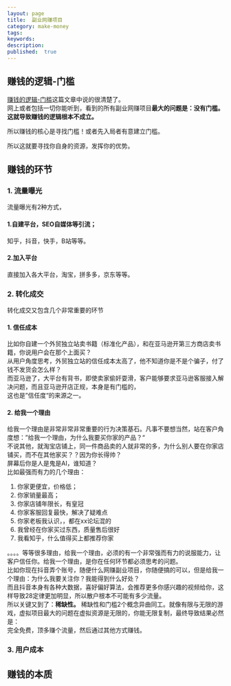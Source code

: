 ```yaml
---
layout: page
title:  副业网赚项目
category: make-money
tags:
keywords:
description:
published:  true
---
```



## 赚钱的逻辑-门槛
[赚钱的逻辑-门槛](The-Logic-Of-Making-Money.html)这篇文章中说的很清楚了。  
网上或者包括一切你能听到，看到的所有副业网赚项目**最大的问题是：没有门槛。**  
**这就导致赚钱的逻辑根本不成立。** 

所以赚钱的核心是寻找门槛！或者先入局者有意建立门槛。

所以这就要寻找你自身的资源，发挥你的优势。

## 赚钱的环节
### 1. 流量曝光
流量曝光有2种方式，
#### 1.自建平台，SEO自媒体等引流；
知乎，抖音，快手，B站等等。
#### 2.加入平台
直接加入各大平台，淘宝，拼多多，京东等等。  

### 2. 转化成交
转化成交又包含几个非常重要的环节
#### 1. 信任成本
比如你自建一个外贸独立站卖书籍（标准化产品），和在亚马逊开第三方商店卖书籍，你说用户会在那个上面买？  
从用户角度思考，外贸独立站的信任成本太高了，他不知道你是不是个骗子，付了钱不发货会怎么样？  
而亚马逊了，大平台有背书，即使卖家偷奸耍滑，客户能够要求亚马逊客服接入解决问题，而且亚马逊开店正规，本身是有门槛的，  
这也是”信任度“的来源之一。
#### 2. 给我一个理由
给我一个理由是非常非常非常重要的行为决策基石。凡事不要想当然，站在客户角度想：”给我一个理由，为什么我要买你家的产品？“  
不说其他，就淘宝店铺上，同一件商品卖的人就非常的多，为什么别人要在你家店铺买，而不在其他家买？？因为你长得帅？  
屏幕后你是人是鬼是AI，谁知道？  
比如最强而有力的几个理由：
1. 你家更便宜，价格低；
2. 你家销量最高；
3. 你家店铺年限长，有皇冠
4. 你家客服回复最快，解决了疑难点
5. 你家老板我认识，，都在xx论坛混的
6. 我曾经在你家买过东西，质量售后很好
7. 我看知乎，什么值得买上都推荐你家

。。。。等等很多理由，给我一个理由，必须的有一个非常强而有力的说服能力，让客户信任你。给我一个理由，是你在任何环节都必须思考的问题。  
比如你现在抖音弄个账号，随便什么网赚副业项目，你随便搞的可以，但是给我一个理由：为什么我要关注你？我能得到什么好处？  
而且抖音本身有各种大数据，喜好偏好算法，会推荐更多你感兴趣的视频给你，这样导致28定律更加明显，所以散户根本不可能有多少流量。   
所以关键又到了：**稀缺性。**  稀缺性和门槛2个概念异曲同工。就像有限与无限的游戏，虚拟项目最大的问题在虚拟资源是无限的，你能无限复制，最终导致结果必然是：  
完全免费，顶多赚个流量，然后通过其他方式赚钱。


### 3. 用户成本

## 赚钱的本质




